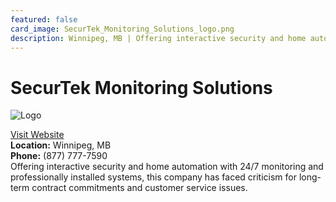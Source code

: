 ```yaml
---
featured: false
card_image: SecurTek_Monitoring_Solutions_logo.png
description: Winnipeg, MB | Offering interactive security and home automation with 24/7 monitoring and professionally installed systems, this company has faced criticism for long-term contract commitments and customer service issues.
---
```


# SecurTek Monitoring Solutions
<img src="SecurTek_Monitoring_Solutions_logo.png" alt="Logo" style="max-width: 200px; height: auto;">

<a href="https://www.securtek.com">Visit Website</a>  
**Location:** Winnipeg, MB  
**Phone:** (877) 777-7590 <br>
Offering interactive security and home automation with 24/7 monitoring and professionally installed systems, this company has faced criticism for long-term contract commitments and customer service issues.
